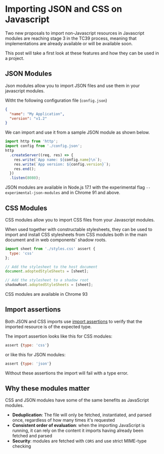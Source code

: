 # Importing JSON and CSS on Javascript

Two new proposals to import non-Javascript resources in Javascript modules are reaching stage 3 in the TC39 process, meaning that implementations are already available or will be available soon.

This post will take a first look at these features and how they can be used in a project.

## JSON Modules

Json modules allow you to import JSON files and use them in your javascript modules.

Witht the following configuration file (`config.json`)

```json
{
  "name": "My Application",
  "version": "v1.2"
}
```

We can import and use it from a sample JSON module as shown below.

```js
import http from 'http';
import config from './config.json';
http
  .createServer((req, res) => {
    res.write(`App name: ${config.name}\n`);
    res.write(`App version: ${config.version}`);
    res.end();
  })
  .listen(8080);
```

JSON modules are available in Node.js 17.1 with the experimental flag `--experimental-json-modules` and in Chrome 91 and above.

## CSS Modules

CSS modules allow you to import CSS files from your Javascript modules.

When used together with constructable stylesheets, they can be used to import and install CSS stylesheets from CSS modules both in the main document and in web components' shadow roots.

```js
import sheet from './styles.css' assert { 
  type: 'css'
};

// Add the stylesheet to the host document
document.adoptedStyleSheets = [sheet];

// Add the stylesheet to a shadow root
shadowRoot.adoptedStyleSheets = [sheet];
```

CSS modules are available in Chrome 93

## Import assertions

Both JSON and CSS imports use [import assertions](https://v8.dev/features/import-assertions) to verify that the imported resource is of the expected type.

The import assertion looks like this for CSS modules:

```js
assert {type: 'css'}
```

or like this for JSON modules:

```js
assert {type: 'json'}
```

Without these assertions the import will fail with a type error.

## Why these modules matter

CSS and JSON modules have some of the same benefits as JavaScript modules.

* **Deduplication**: The file will only be fetched, instantiated, and parsed once, regardless of how many times it's requested
* **Consistent order of evaluation**: when the importing JavaScript is running, it can rely on the content it imports having already been fetched and parsed
* **Security**: modules are fetched with `CORS` and use strict MIME-type checking
